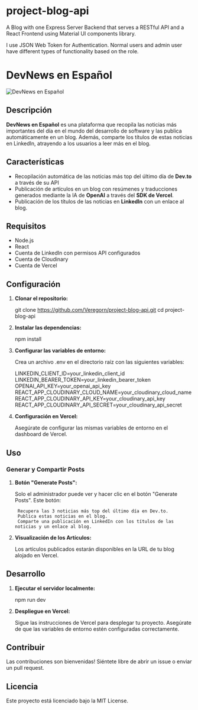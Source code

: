 # project-blog-api
A Blog with one Express Server Backend that serves a RESTful API and a React Frontend using Material UI components library.

I use JSON Web Token for Authentication. Normal users and admin user have different types of functionality based on the role.

# DevNews en Español

![DevNews en Español](https://project-blog-api-client.vercel.app/devnews-sn-logo.jpg)

## Descripción

**DevNews en Español** es una plataforma que recopila las noticias más importantes del día en el mundo del desarrollo de software y las publica automáticamente en un blog. Además, comparte los títulos de estas noticias en LinkedIn, atrayendo a los usuarios a leer más en el blog.

## Características

- Recopilación automática de las noticias más top del último día de **Dev.to** a través de su API
- Publicación de artículos en un blog con resúmenes y traducciones generados mediante la IA de **OpenAI** a través del **SDK de Vercel**.
- Publicación de los títulos de las noticias en **LinkedIn** con un enlace al blog.

## Requisitos

- Node.js
- React
- Cuenta de LinkedIn con permisos API configurados
- Cuenta de Cloudinary
- Cuenta de Vercel

## Configuración

1. **Clonar el repositorio:**

   git clone https://github.com/Veregorn/project-blog-api.git
   cd project-blog-api

2. **Instalar las dependencias:**

    npm install

3. **Configurar las variables de entorno:**

    Crea un archivo .env en el directorio raíz con las siguientes variables:

    LINKEDIN_CLIENT_ID=your_linkedin_client_id
    LINKEDIN_BEARER_TOKEN=your_linkedin_bearer_token
    OPENAI_API_KEY=your_openai_api_key
    REACT_APP_CLOUDINARY_CLOUD_NAME=your_cloudinary_cloud_name
    REACT_APP_CLOUDINARY_API_KEY=your_cloudinary_api_key
    REACT_APP_CLOUDINARY_API_SECRET=your_cloudinary_api_secret

4. **Configuración en Vercel:**

    Asegúrate de configurar las mismas variables de entorno en el dashboard de Vercel.

## Uso

### Generar y Compartir Posts

1. **Botón "Generate Posts":**

    Solo el administrador puede ver y hacer clic en el botón "Generate Posts". Este botón:

        Recupera las 3 noticias más top del último día en Dev.to.
        Publica estas noticias en el blog.
        Comparte una publicación en LinkedIn con los títulos de las noticias y un enlace al blog.

2. **Visualización de los Artículos:**

    Los artículos publicados estarán disponibles en la URL de tu blog alojado en Vercel.

## Desarrollo

1. **Ejecutar el servidor localmente:**

    npm run dev

2. **Despliegue en Vercel:**

    Sigue las instrucciones de Vercel para desplegar tu proyecto. Asegúrate de que las variables de entorno estén configuradas correctamente.

## Contribuir

Las contribuciones son bienvenidas! Siéntete libre de abrir un issue o enviar un pull request.

## Licencia

Este proyecto está licenciado bajo la MIT License.